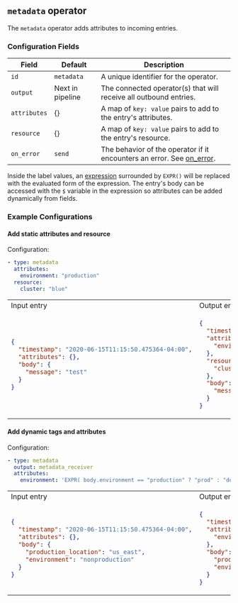 ## `metadata` operator

The `metadata` operator adds attributes to incoming entries.

### Configuration Fields

| Field        | Default          | Description |
| ---          | ---              | ---         |
| `id`         | `metadata`       | A unique identifier for the operator. |
| `output`     | Next in pipeline | The connected operator(s) that will receive all outbound entries. |
| `attributes` | {}               | A map of `key: value` pairs to add to the entry's attributes. |
| `resource`   | {}               | A map of `key: value` pairs to add to the entry's resource. |
| `on_error`   | `send`           | The behavior of the operator if it encounters an error. See [on_error](/docs/types/on_error.md). |

Inside the label values, an [expression](/docs/types/expression.md) surrounded by `EXPR()`
will be replaced with the evaluated form of the expression. The entry's body can be accessed
with the `$` variable in the expression so attributes can be added dynamically from fields.

### Example Configurations


#### Add static attributes and resource

Configuration:
```yaml
- type: metadata
  attributes:
    environment: "production"
  resource:
    cluster: "blue"
```

<table>
<tr><td> Input entry </td> <td> Output entry </td></tr>
<tr>
<td>

```json
{
  "timestamp": "2020-06-15T11:15:50.475364-04:00",
  "attributes": {},
  "body": {
    "message": "test"
  }
}
```

</td>
<td>

```json
{
  "timestamp": "2020-06-15T11:15:50.475364-04:00",
  "attributes": {
    "environment": "production"
  },
  "resource": {
    "cluster": "blue"
  },
  "body": {
    "message": "test"
  }
}
```

</td>
</tr>
</table>

#### Add dynamic tags and attributes

Configuration:
```yaml
- type: metadata
  output: metadata_receiver
  attributes:
    environment: 'EXPR( body.environment == "production" ? "prod" : "dev" )'
```

<table>
<tr><td> Input entry </td> <td> Output entry </td></tr>
<tr>
<td>

```json
{
  "timestamp": "2020-06-15T11:15:50.475364-04:00",
  "attributes": {},
  "body": {
    "production_location": "us_east",
    "environment": "nonproduction"
  }
}
```

</td>
<td>

```json
{
  "timestamp": "2020-06-15T11:15:50.475364-04:00",
  "attributes": {
    "environment": "dev"
  },
  "body": {
    "production_location": "us_east",
    "environment": "nonproduction"
  }
}
```

</td>
</tr>
</table>
